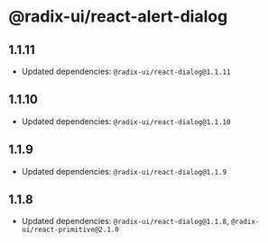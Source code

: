 # @radix-ui/react-alert-dialog

## 1.1.11

- Updated dependencies: `@radix-ui/react-dialog@1.1.11`

## 1.1.10

- Updated dependencies: `@radix-ui/react-dialog@1.1.10`

## 1.1.9

- Updated dependencies: `@radix-ui/react-dialog@1.1.9`

## 1.1.8

- Updated dependencies: `@radix-ui/react-dialog@1.1.8`, `@radix-ui/react-primitive@2.1.0`
